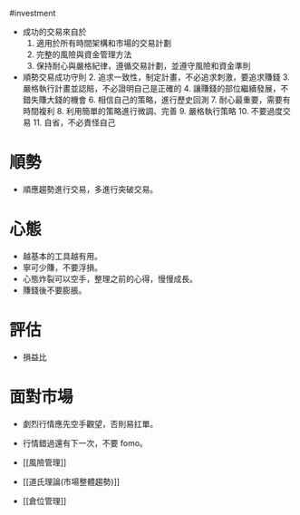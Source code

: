 #investment 


-   成功的交易來自於
    1.  適用於所有時間架構和市場的交易計劃
    2.  完整的風險與資金管理方法
    3.  保持耐心與嚴格紀律，遵循交易計劃，並遵守風險和資金準則
-   順勢交易成功守則
    2. 追求一致性，制定計畫，不必追求刺激，要追求賺錢
    3. 嚴格執行計畫並認賠，不必證明自己是正確的
    4. 讓賺錢的部位繼續發展，不錯失賺大錢的機會
    6. 相信自己的策略，進行歷史回測
    7. 耐心最重要，需要有時間複利
    8. 利用簡單的策略進行微調、完善
    9. 嚴格執行策略
    10. 不要過度交易
    11. 自省，不必責怪自己

# 順勢
- 順應趨勢進行交易，多進行突破交易。

# 心態
- 越基本的工具越有用。
- 寧可少賺，不要浮損。
- 心態炸裂可以空手，整理之前的心得，慢慢成長。
- 賺錢後不要膨脹。

# 評估
- 損益比

# 面對市場
- 劇烈行情應先空手觀望，否則易扛單。
- 行情錯過還有下一次，不要 fomo。

- [[風險管理]]
- [[道氏理論(市場整體趨勢)]]
- [[倉位管理]]